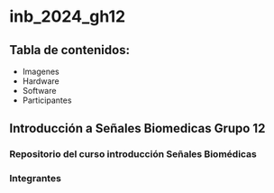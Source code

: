 # inb_2024_gh12
## Tabla de contenidos:
- Imagenes
- Hardware
- Software
- Participantes

## Introducción a Señales Biomedicas Grupo 12
### Repositorio del curso introducción Señales Biomédicas

### Integrantes
